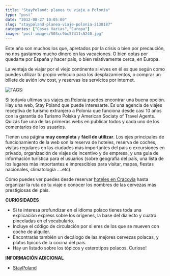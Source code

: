 ```yaml
---
title: "StayPoland: planea tu viaje a Polonia"
type: "post"
date: "2012-08-27 10:05:00"
slug: "staypoland-planea-viaje-polonia-2138187"
categories: ["Cosas Varias","Europa"]
image: "post-images/503cc9bc57411s5240.jpg"
---
```


 Este año son muchos los que, apretados por la crisis o bien por precaución, no nos gastamos mucho dinero en las vacaciones. O bien optas por quedarte por España y hacer país, o bien relativamente cerca, en Europa.

 La ventaja de viajar por el viejo continente si vives en él es que según como puedes utilizar tu propio vehículo para los desplazamientos, o comprar un billete de avión low cost, y reservas los servicios por internet.

 ![ TAGS:](post-images/503cc9bc57411s5240.jpg "StayPoland")

 Si todavía ultimas tus [viajes en Polonia](http://www.staypoland.com/index_es.aspx) puedes encontrar una buena opción. Hay una web, Stay Poland que puede interesarte. Es una agencia de viajes receptiva de turismo extranjero a Polonia que funciona desde casi 10 años con la garantía de Turismo Polska y American Sociaty of Travel Agents. Quizás fue una de las primeras webs en publicar todos y cada uno de los comentarios de los usuarios.

 Tienen una página **muy completa** y **fácil de utilizar**. Los ejes principales de funcionamiento de la web son la reserva de hoteles, reserva de coches, visitas regulares en las ciudades más importantes del país o excursiones en privado, organización de viajes de incentivo y de empresa, y una guia de información turística para el usuarios (sobre geografía del país, una lista de los lugares más importantes e imprescibles para visitar, mapas, fiestas nacionales, climatologia ....etc).

 Como puedes ver puedes desde reservar [hoteles en Cracovia](http://www.staypoland.com/hoteles-cracovia.aspx) hasta organizar la ruta de tu viaje o conocer los nombres de las cervezas más prestigiosas del país.

 **CURIOSIDADES**

- Si te interesa profundizar en el idioma polaco tienes toda una explicación express sobre los orígenes, la base del dialecto y cuatro pinceladas en el vocabulario.
- Incluye el código de circulación por si eres de los que se mueven con coche de alquiler.
- Encontrarás también un decálogo de las mejores cervezas polacas, y platos típicos de la cocina del país.
- Hay un listado sobre los tópicos y esterotipos polacos. Curioso!

 **INFORMACIÓN ADICIONAL**

- [StayPoland](http://www.staypoland.com/index_es.aspx)
